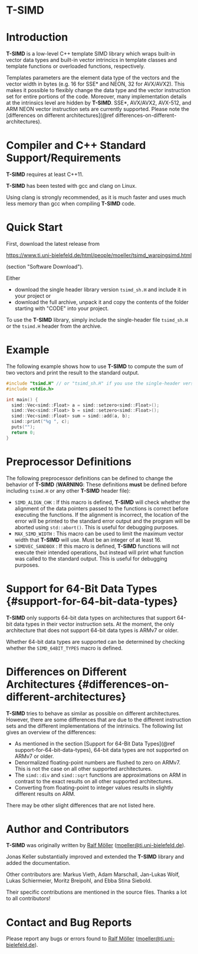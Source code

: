 # T-SIMD

# Introduction

**T-SIMD** is a low-level C++ template SIMD library which wraps built-in vector data types and built-in vector intrincics in template classes and template functions or overloaded functions, respectively.

Templates parameters are the element data type of the vectors and the vector width in bytes (e.g. 16 for SSE* and NEON, 32 for AVX/AVX2). This makes it possible to flexibly change the data type and the vector instruction set for entire portions of the code. Moreover, many implementation details at the intrinsics level are hidden by **T-SIMD**. SSE*, AVX/AVX2, AVX-512, and ARM NEON vector instruction sets are currently supported. Please note the [differences on different architectures](@ref differences-on-different-architectures).

# Compiler and C++ Standard Support/Requirements

**T-SIMD** requires at least C++11.

**T-SIMD** has been tested with gcc and clang on Linux.

Using clang is strongly recommended, as it is much faster and uses much less memory than gcc when compiling **T-SIMD** code.

# Quick Start

First, download the latest release from

<https://www.ti.uni-bielefeld.de/html/people/moeller/tsimd_warpingsimd.html>

(section "Software Download").

Either

- download the single header library version `tsimd_sh.H` and include it in your project or
- download the full archive, unpack it and copy the contents of the folder starting with "CODE" into your project.

To use the **T-SIMD** library, simply include the single-header file `tsimd_sh.H` or the `tsimd.H` header from the archive.

# Example

The following example shows how to use **T-SIMD** to compute the sum of two vectors
and print the result to the standard output.

```cpp
#include "tsimd.H" // or "tsimd_sh.H" if you use the single-header version
#include <stdio.h>

int main() {
  simd::Vec<simd::Float> a = simd::setzero<simd::Float>();
  simd::Vec<simd::Float> b = simd::setzero<simd::Float>();
  simd::Vec<simd::Float> sum = simd::add(a, b);
  simd::print("%g ", c);
  puts("");
  return 0;
}
```

# Preprocessor Definitions

The following preprocessor definitions can be defined to change the behavior of **T-SIMD** (**WARNING**: These definitions **must** be defined before including `tsimd.H` or any other **T-SIMD** header file):

- `SIMD_ALIGN_CHK` : If this macro is defined, **T-SIMD** will check whether the alignment of the data pointers passed to the functions is correct before executing the functions. If the alignment is incorrect, the location of the error will be printed to the standard error output and the program will be aborted using `std::abort()`. This is useful for debugging purposes.
- `MAX_SIMD_WIDTH` : This macro can be used to limit the maximum vector width that **T-SIMD** will use. Must be an integer of at least 16.
- `SIMDVEC_SANDBOX` : If this macro is defined, **T-SIMD** functions will not execute their intended operations, but instead will print what function was called to the standard output. This is useful for debugging purposes.

# Support for 64-Bit Data Types {#support-for-64-bit-data-types}

**T-SIMD** only supports 64-bit data types on architectures that support 64-bit data types in their vector instruction sets. At the moment, the only architecture that does not support 64-bit data types is ARMv7 or older. 

Whether 64-bit data types are supported can be determined by checking whether the `SIMD_64BIT_TYPES` macro is defined.

# Differences on Different Architectures {#differences-on-different-architectures}

**T-SIMD** tries to behave as similar as possible on different architectures. However, there are some differences that are due to the different instruction sets and the different implementations of the intrinsics. The following list gives an overview of the differences:

- As mentioned in the section [Support for 64-Bit Data Types](@ref support-for-64-bit-data-types), 64-bit data types are not supported on ARMv7 or older.
- Denormalized floating-point numbers are flushed to zero on ARMv7. This is not the case on all other supported architectures.
- The `simd::div` and `simd::sqrt` functions are approximations on ARM in contrast to the exact results on all other supported architectures.
- Converting from floating-point to integer values results in slightly different results on ARM.

There may be other slight differences that are not listed here.

# Author and Contributors

**T-SIMD** was originally written by [Ralf Möller](http://www.ti.uni-bielefeld.de/html/people/moeller/) (moeller@ti.uni-bielefeld.de).

Jonas Keller substantially improved and extended the **T-SIMD** library and added the documentation.

Other contributors are: Markus Vieth, Adam Marschall, Jan-Lukas Wolf, Lukas Schiermeier, Moritz Breipohl, and Ebba Stina Siebold.

Their specific contributions are mentioned in the source files. Thanks a lot to all contributors!

# Contact and Bug Reports

Please report any bugs or errors found to [Ralf Möller](http://www.ti.uni-bielefeld.de/html/people/moeller/) (moeller@ti.uni-bielefeld.de).
